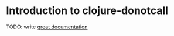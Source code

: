 # Introduction to clojure-donotcall

TODO: write [great documentation](http://jacobian.org/writing/what-to-write/)
